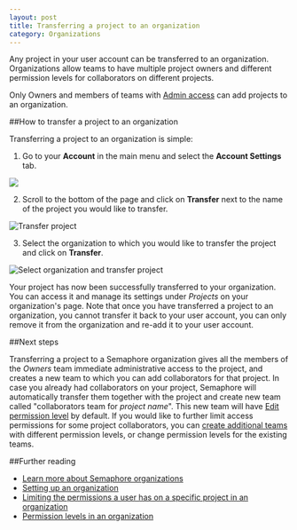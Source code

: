 ```yaml
---
layout: post
title: Transferring a project to an organization
category: Organizations
---
```


Any project in your user account can be transferred to an organization.
Organizations allow teams to have multiple project owners and different
permission levels for collaborators on different projects.

Only Owners and members of teams with [Admin access](/docs/organizations/permission-levels-in-an-organization.html) can add
projects to an organization.

##How to transfer a project to an organization

Transferring a project to an organization is simple:

1. Go to your **Account** in the main menu and select the **Account Settings**
tab.

 <img src="/docs/assets/img/transferring-a-project-to-an-organization/account-settings-tab.png" class="img-responsive img-bordered">

2. Scroll to the bottom of the page and click on **Transfer** next to the
name of the project you would like to transfer.

 <img src="/docs/assets/img/transferring-a-project-to-an-organization/transfer.png" alt="Transfer project" class="img-responsive img-bordered">

3. Select the organization to which you would like to transfer the project
and click on **Transfer**.

 <img src="/docs/assets/img/transferring-a-project-to-an-organization/select-organization-and-transfer.png" alt="Select organization and transfer project" class="img-responsive img-bordered">

Your project has now been successfully transferred to your organization. You
can access it and manage its settings under _Projects_ on your organization's
page. Note that once you have transferred a project to an organization, you
cannot transfer it back to your user account, you can only remove it from the
organization and re-add it to your user account.

##Next steps

Transferring a project to a Semaphore organization gives all the members of the
_Owners_ team immediate administrative access to the project, and creates a new
team to which you can add collaborators for that project. In case you already had
collaborators on your project, Semaphore will automatically transfer them together
with the project and create new team called "collaborators team for _project name_".
This new team will have [Edit permission level](/docs/organizations/permission-levels-in-an-organization.html)
by default. If you would like to further limit  access permissions for some project
collaborators, you can [create additional teams](/docs/organizations/creating-a-team.html)
with different permission levels, or change permission levels for the existing teams.

##Further reading

- [Learn more about Semaphore organizations](/docs/organizations/about-organizations.html)
- [Setting up an organization](/docs/organizations/setting-up-an-organization.html)
- [Limiting the permissions a user has on a specific project in an organization](/docs/organizations/can-i-limit-the-permissions-a-user-has-on-a-specific-project.html)
- [Permission levels in an organization](/docs/organizations/permission-levels-in-an-organization.html)
